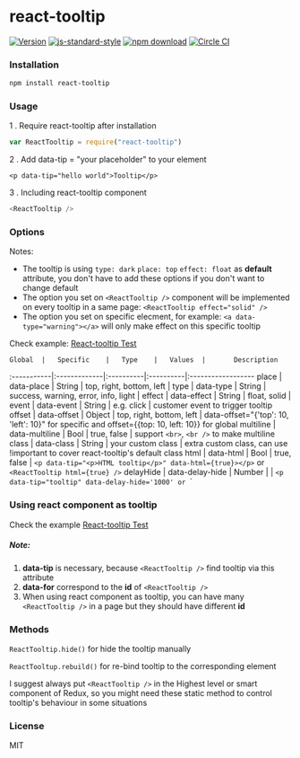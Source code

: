 # react-tooltip
[![Version](http://img.shields.io/npm/v/react-tooltip.svg)](https://www.npmjs.org/package/react-tooltip)
[![js-standard-style](https://img.shields.io/badge/code%20style-standard-brightgreen.svg?style=flat)](https://github.com/feross/standard)
[![npm download][download-image]][download-url]
[![Circle CI](https://circleci.com/gh/wwayne/react-tooltip/tree/master.svg?style=svg)](https://circleci.com/gh/wwayne/react-tooltip/tree/master)

[download-image]: https://img.shields.io/npm/dm/react-tooltip.svg?style=flat-square
[download-url]: https://npmjs.org/package/react-tooltip

### Installation

```sh
npm install react-tooltip
```

### Usage

1 . Require react-tooltip after installation

```js
var ReactTooltip = require("react-tooltip")
```

2 . Add data-tip = "your placeholder" to your element

	<p data-tip="hello world">Tooltip</p>

3 . Including react-tooltip component


```js
<ReactTooltip />
```


### Options
Notes:
* The tooltip is using `type: dark` `place: top` `effect: float` as **default** attribute, you don't have to add these options if you don't want to change default
* The option you set on `<ReactTooltip />` component will be implemented on every tooltip in a same page: `<ReactTooltip effect="solid" />`
* The option you set on specific elecment, for example: `<a data-type="warning"></a>` will only make effect on this specific tooltip

Check example:  [React-tooltip Test](http://wwayne.com/react-tooltip)

	Global  |	Specific	|	Type	|	Values  |       Description
:-----------|:-------------|:----------|:----------|:------------------
    place	|   data-place  |  String  |  top, right, bottom, left | 
    type	|   data-type  |  String  |  success, warning, error, info, light | 
    effect	|   data-effect  |  String  |  float, solid |
    event |   data-event  |  String  |  e.g. click | customer event to trigger tooltip
    offset	|   data-offset  |  Object  |  top, right, bottom, left | data-offset="{'top': 10, 'left': 10}" for specific and offset={{top: 10, left: 10}} for global
   multiline	|   data-multiline  |  Bool  |  true, false | support `<br>`, `<br />` to make multiline
  class	|   data-class  |  String  |  your custom class | extra custom class, can use !important to cover react-tooltip's default class
      html	|   data-html  |  Bool  |  true, false  |  `<p data-tip="<p>HTML tooltip</p>" data-html={true}></p>` or `<ReactTooltip html={true} />`
   delayHide	|   data-delay-hide  |  Number  |   |    `<p data-tip="tooltip" data-delay-hide='1000' or `<ReactTooltip delayHide=1000 />`

### Using react component as tooltip
Check the example [React-tooltip Test](http://wwayne.com/react-tooltip)

##### Note:
1. **data-tip** is necessary, because `<ReactTooltip />` find tooltip via this attribute
2. **data-for** correspond to the **id** of `<ReactTooltip />`
3. When using react component as tooltip, you can have many `<ReactTooltip />` in a page but they should have different **id**

### Methods
`ReactTooltip.hide()` for hide the tooltip manually

`ReactTooltup.rebuild()` for re-bind tooltip to the corresponding element

I suggest always put `<ReactTooltip />` in the Highest level or smart component of Redux, so you might need these static
method to control tooltip's behaviour in some situations

### License

MIT
